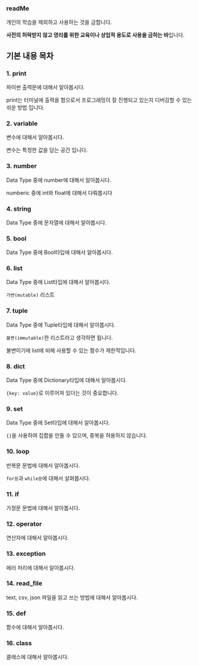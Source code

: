 ### readMe

개인의 학습을 제외하고 사용하는 것을 금합니다.

**사전의 허락받지 않고 영리를 위한 교육이나 상업적 용도로 사용을 금하는 바**입니다.



## 기본 내용 목차

### 1. print

파이썬 출력문에 대해서 알아봅시다.

print는 터미널에 출력을 함으로서 프로그래밍이 잘 진행되고 있는지 디버깅할 수 있는 쉬운 방법 입니다.



### 2. variable

변수에 대해서 알아봅시다.

변수는 특정한 값을 담는 공간 입니다.



### 3. number

Data Type 중에 number에 대해서 알아봅시다.

numberic 중에 int와 float에 대해서 다뤄봅시다



### 4. string

Data Type 중에 문자열에 대해서 알아봅시다.



### 5. bool

Data Type 중에 Bool타입에 대해서 알아봅시다.



### 6. list

Data Type 중에 List타입에 대해서 알아봅시다.

`가변(mutable)` 리스트



### 7. tuple

Data Type 중에 Tuple타입에 대해서 알아봅시다.

`불변(immutable)`한 리스트라고 생각하면 됩니다.

불변이기에 list에 비해 사용할 수 있는 함수가 제한적입니다.



### 8. dict

Data Type 중에 Dictionary타입에 대해서 알아봅시다.

`{key: value}`로 이루어져 있다는 것이 중요합니다.



### 9. set

Data Type 중에 Set타입에 대해서 알아봅시다.

`{}`을 사용하여 집합을 만들 수 있으며, 중복을 허용하지 않습니다.



### 10. loop

반복문 문법에 대해서 알아봅시다.

`for문`과 `while문`에 대해서 살펴봅시다.



### 11. if

가정문 문법에 대해서 알아봅시다.



### 12. operator

연산자에 대해서 알아봅시다.



### 13. exception

에러 처리에 대해서 알아봅시다.



### 14. read_file

text, csv, json 파일을 읽고 쓰는 방법에 대해서 알아봅시다.



### 15. def

함수에 대해서 알아봅시다.



### 16. class

클래스에 대해서 알아봅시다.
